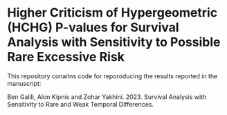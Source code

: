 # Higher Criticism of Hypergeometric (HCHG) P-values for Survival Analysis with Sensitivity to Possible Rare Excessive Risk

This repository conaitns code for reporoducing the results reported in the manuscript:

Ben Galili, Alon Kipnis and Zohar Yakhini. 2023. Survival Analysis with Sensitivity to Rare and Weak Temporal Differences. 
